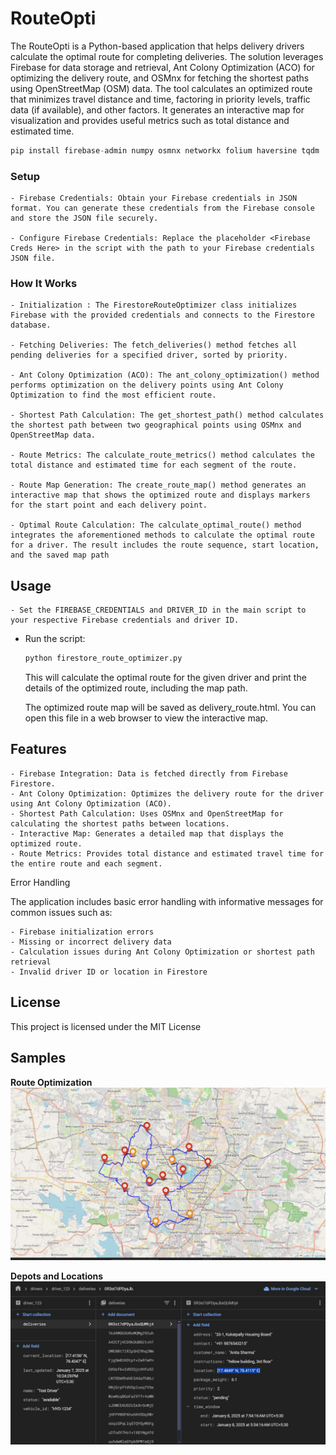 # RouteOpti

The RouteOpti is a Python-based application that helps delivery drivers calculate the optimal route for completing deliveries. The solution leverages Firebase for data storage and retrieval, Ant Colony Optimization (ACO) for optimizing the delivery route, and OSMnx for fetching the shortest paths using OpenStreetMap (OSM) data.
The tool calculates an optimized route that minimizes travel distance and time, factoring in priority levels, traffic data (if available), and other factors. It generates an interactive map for visualization and provides useful metrics such as total distance and estimated time.

```python
pip install firebase-admin numpy osmnx networkx folium haversine tqdm
```
### Setup

    - Firebase Credentials: Obtain your Firebase credentials in JSON format. You can generate these credentials from the Firebase console and store the JSON file securely.

    - Configure Firebase Credentials: Replace the placeholder <Firebase Creds Here> in the script with the path to your Firebase credentials JSON file.

 ### How It Works

    - Initialization : The FirestoreRouteOptimizer class initializes Firebase with the provided credentials and connects to the Firestore database.

    - Fetching Deliveries: The fetch_deliveries() method fetches all pending deliveries for a specified driver, sorted by priority.

    - Ant Colony Optimization (ACO): The ant_colony_optimization() method performs optimization on the delivery points using Ant Colony Optimization to find the most efficient route.

    - Shortest Path Calculation: The get_shortest_path() method calculates the shortest path between two geographical points using OSMnx and OpenStreetMap data.

    - Route Metrics: The calculate_route_metrics() method calculates the total distance and estimated time for each segment of the route.

    - Route Map Generation: The create_route_map() method generates an interactive map that shows the optimized route and displays markers for the start point and each delivery point.

    - Optimal Route Calculation: The calculate_optimal_route() method integrates the aforementioned methods to calculate the optimal route for a driver. The result includes the route sequence, start location, and the saved map path

## Usage

    - Set the FIREBASE_CREDENTIALS and DRIVER_ID in the main script to your respective Firebase credentials and driver ID.

- Run the script:
    
    ```python
    python firestore_route_optimizer.py
    ```


    This will calculate the optimal route for the given driver and print the details of the optimized route, including the map path.

    The optimized route map will be saved as delivery_route.html. You can open this file in a web browser to view the interactive map.

## Features

    - Firebase Integration: Data is fetched directly from Firebase Firestore.
    - Ant Colony Optimization: Optimizes the delivery route for the driver     using Ant Colony Optimization (ACO).
    - Shortest Path Calculation: Uses OSMnx and OpenStreetMap for calculating the shortest paths between locations.
    - Interactive Map: Generates a detailed map that displays the optimized route.
    - Route Metrics: Provides total distance and estimated travel time for the entire route and each segment.

Error Handling

The application includes basic error handling with informative messages for common issues such as:

    - Firebase initialization errors
    - Missing or incorrect delivery data
    - Calculation issues during Ant Colony Optimization or shortest path retrieval
    - Invalid driver ID or location in Firestore

## License

This project is licensed under the MIT License

## Samples

**Route Optimization**
![Route Optmization](route_optimization.jpeg)

**Depots and Locations**
![alt text](depot_and_locations.jpg)

